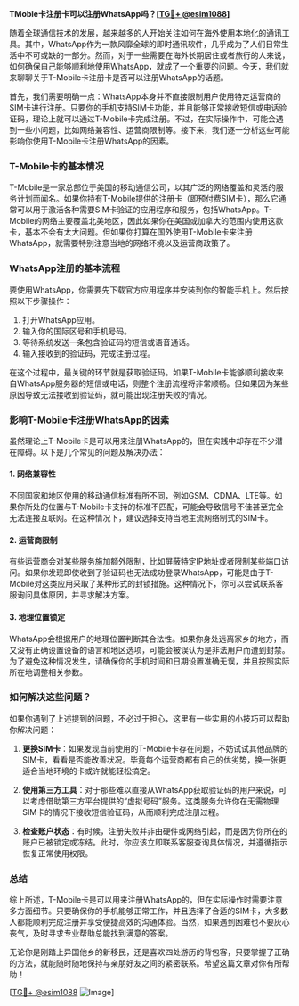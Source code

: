 **TMoble卡注册卡可以注册WhatsApp吗？[[TG💪+ @esim1088](https://t.me/s/esim1088)]**

随着全球通信技术的发展，越来越多的人开始关注如何在海外使用本地化的通讯工具。其中，WhatsApp作为一款风靡全球的即时通讯软件，几乎成为了人们日常生活中不可或缺的一部分。然而，对于一些需要在海外长期居住或者旅行的人来说，如何确保自己能够顺利地使用WhatsApp，就成了一个重要的问题。今天，我们就来聊聊关于T-Mobile卡注册卡是否可以注册WhatsApp的话题。

首先，我们需要明确一点：WhatsApp本身并不直接限制用户使用特定运营商的SIM卡进行注册。只要你的手机支持SIM卡功能，并且能够正常接收短信或电话验证码，理论上就可以通过T-Mobile卡完成注册。不过，在实际操作中，可能会遇到一些小问题，比如网络兼容性、运营商限制等。接下来，我们逐一分析这些可能影响你使用T-Mobile卡注册WhatsApp的因素。

### T-Mobile卡的基本情况

T-Mobile是一家总部位于美国的移动通信公司，以其广泛的网络覆盖和灵活的服务计划而闻名。如果你持有T-Mobile提供的注册卡（即预付费SIM卡），那么它通常可以用于激活各种需要SIM卡验证的应用程序和服务，包括WhatsApp。T-Mobile的网络主要覆盖北美地区，因此如果你在美国或加拿大的范围内使用这款卡，基本不会有太大问题。但如果你打算在国外使用T-Mobile卡来注册WhatsApp，就需要特别注意当地的网络环境以及运营商政策了。

### WhatsApp注册的基本流程

要使用WhatsApp，你需要先下载官方应用程序并安装到你的智能手机上。然后按照以下步骤操作：

1. 打开WhatsApp应用。
2. 输入你的国际区号和手机号码。
3. 等待系统发送一条包含验证码的短信或语音通话。
4. 输入接收到的验证码，完成注册过程。

在这个过程中，最关键的环节就是获取验证码。如果T-Mobile卡能够顺利接收来自WhatsApp服务器的短信或电话，则整个注册流程将非常顺畅。但如果因为某些原因导致无法接收到验证码，就可能出现注册失败的情况。

### 影响T-Mobile卡注册WhatsApp的因素

虽然理论上T-Mobile卡是可以用来注册WhatsApp的，但在实践中却存在不少潜在障碍。以下是几个常见的问题及解决办法：

#### 1. 网络兼容性
不同国家和地区使用的移动通信标准有所不同，例如GSM、CDMA、LTE等。如果你所处的位置与T-Mobile卡支持的标准不匹配，可能会导致信号不佳甚至完全无法连接互联网。在这种情况下，建议选择支持当地主流网络制式的SIM卡。

#### 2. 运营商限制
有些运营商会对某些服务施加额外限制，比如屏蔽特定IP地址或者限制某些端口访问。如果你发现即使收到了验证码也无法成功登录WhatsApp，可能是由于T-Mobile对这类应用采取了某种形式的封锁措施。这种情况下，你可以尝试联系客服询问具体原因，并寻求解决方案。

#### 3. 地理位置锁定
WhatsApp会根据用户的地理位置判断其合法性。如果你身处远离家乡的地方，而又没有正确设置设备的语言和地区选项，可能会被误认为是非法用户而遭到封禁。为了避免这种情况发生，请确保你的手机时间和日期设置准确无误，并且按照实际所在地调整相关参数。

### 如何解决这些问题？

如果你遇到了上述提到的问题，不必过于担心，这里有一些实用的小技巧可以帮助你解决问题：

1. **更换SIM卡**：如果发现当前使用的T-Mobile卡存在问题，不妨试试其他品牌的SIM卡，看看是否能改善状况。毕竟每个运营商都有自己的优劣势，换一张更适合当地环境的卡或许就能轻松搞定。

2. **使用第三方工具**：对于那些难以直接从WhatsApp获取验证码的用户来说，可以考虑借助第三方平台提供的“虚拟号码”服务。这类服务允许你在无需物理SIM卡的情况下接收短信验证码，从而顺利完成注册过程。

3. **检查账户状态**：有时候，注册失败并非由硬件或网络引起，而是因为你所在的账户已被锁定或冻结。此时，你应该立即联系客服查询具体情况，并遵循指示恢复正常使用权限。

### 总结

综上所述，T-Mobile卡是可以用来注册WhatsApp的，但在实际操作时需要注意多方面细节。只要确保你的手机能够正常工作，并且选择了合适的SIM卡，大多数人都能顺利完成注册并享受便捷高效的沟通体验。当然，如果遇到困难也不要灰心丧气，及时寻求专业帮助总能找到满意的答案。

无论你是刚踏上异国他乡的新移民，还是喜欢四处游历的背包客，只要掌握了正确的方法，就能随时随地保持与亲朋好友之间的紧密联系。希望这篇文章对你有所帮助！

[[TG💪+ @esim1088](https://t.me/s/esim1088) ![Image](https://i.postimg.cc/4NQfJmqS/Snipaste-2025-05-13-00-14-12.png)]